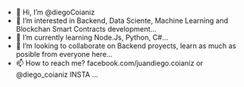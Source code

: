 - 👋 Hi, I’m @diegoCoianiz
- 👀 I’m interested in Backend, Data Sciente, Machine Learning and Blockchan Smart Contracts development...
- 🌱 I’m currently learning Node.Js, Python, C#...
- 💞️ I’m looking to collaborate on Backend proyects, learn as much as posible from everyone here...
- 📫 How to reach me? facebook.com/juandiego.coianiz or @diego_coianiz INSTA ...
